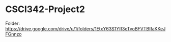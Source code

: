 # CSCI342-Project2


Folder: https://drive.google.com/drive/u/1/folders/1EtxY63S1YR3eTvoBFVTBRaKKeJFGnnzo
